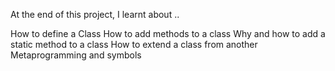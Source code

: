 At the end of this project, I learnt about ..

How to define a Class
How to add methods to a class
Why and how to add a static method to a class
How to extend a class from another
Metaprogramming and symbols
